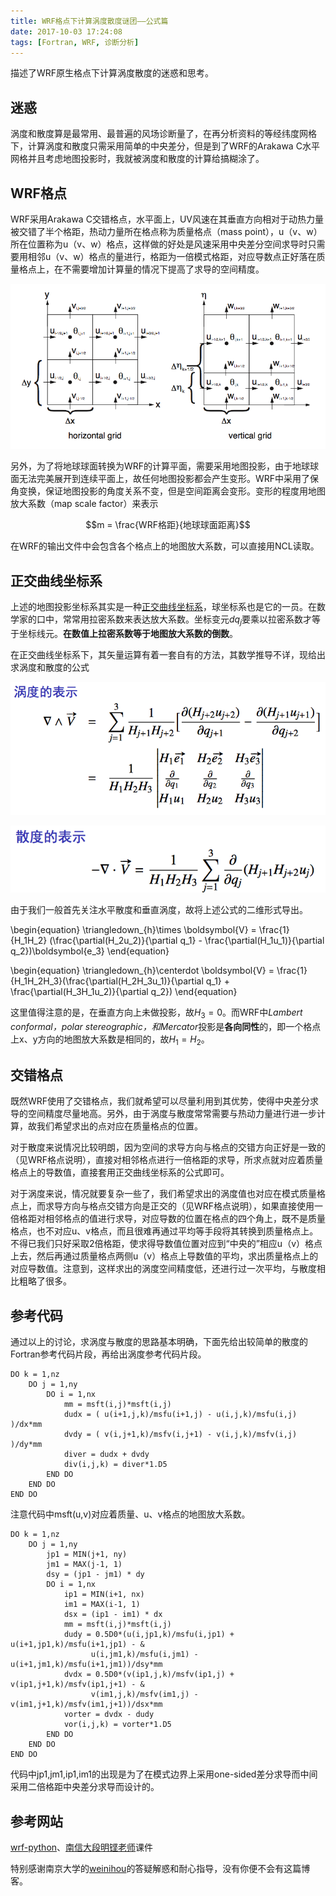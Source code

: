 ```yaml
---
title: WRF格点下计算涡度散度谜团——公式篇
date: 2017-10-03 17:24:08
tags: [Fortran, WRF, 诊断分析]
---
```

描述了WRF原生格点下计算涡度散度的迷惑和思考。

<!--more-->

## 迷惑

涡度和散度算是最常用、最普遍的风场诊断量了，在再分析资料的等经纬度网格下，计算涡度和散度只需采用简单的中央差分，但是到了WRF的Arakawa C水平网格并且考虑地图投影时，我就被涡度和散度的计算给搞糊涂了。

## WRF格点

WRF采用Arakawa C交错格点，水平面上，UV风速在其垂直方向相对于动热力量被交错了半个格距，热动力量所在格点称为质量格点（mass point），u（v、w）所在位置称为u（v、w）格点，这样做的好处是风速采用中央差分空间求导时只需要用相邻u（v、w）格点的量进行，格距为一倍模式格距，对应导数点正好落在质量格点上，在不需要增加计算量的情况下提高了求导的空间精度。

![C_Grid][]

另外，为了将地球球面转换为WRF的计算平面，需要采用地图投影，由于地球球面无法完美展开到连续平面上，故任何地图投影都会产生变形。WRF中采用了保角变换，保证地图投影的角度关系不变，但是空间距离会变形。变形的程度用地图放大系数（map scale factor）来表示

$$m = \frac{WRF格距}{地球球面距离}$$

在WRF的输出文件中会包含各个格点上的地图放大系数，可以直接用NCL读取。

## 正交曲线坐标系

上述的地图投影坐标系其实是一种[正交曲线坐标系][]，球坐标系也是它的一员。在数学家的口中，常常用拉密系数来表达放大系数。坐标变元$dq_j$要乘以拉密系数才等于坐标线元。**在数值上拉密系数等于地图放大系数的倒数**。

在正交曲线坐标系下，其矢量运算有着一套自有的方法，其数学推导不详，现给出求涡度和散度的公式

![vorticity][]

![divergence][]

由于我们一般首先关注水平散度和垂直涡度，故将上述公式的二维形式导出。

\begin{equation}
\triangledown_{h}\times \boldsymbol{V} = \frac{1}{H_1H_2}
(\frac{\partial(H_2u_2)}{\partial q_1} - 
\frac{\partial(H_1u_1)}{\partial q_2})\boldsymbol{e_3}
\end{equation}

\begin{equation}
\triangledown_{h}\centerdot \boldsymbol{V} = \frac{1}
{H_1H_2H_3}(\frac{\partial(H_2H_3u_1)}{\partial q_1} + 
\frac{\partial(H_3H_1u_2)}{\partial q_2})
\end{equation}

这里值得注意的是，在垂直方向上未做投影，故$H_3=0$。而WRF中*Lambert conformal，polar stereographic，和Mercator*投影是**各向同性**的，即一个格点上x、y方向的地图放大系数是相同的，故$H_1 = H_2$。

## 交错格点

既然WRF使用了交错格点，我们就希望可以尽量利用到其优势，使得中央差分求导的空间精度尽量地高。另外，由于涡度与散度常常需要与热动力量进行进一步计算，故我们希望求出的点对应在质量格点的位置。

对于散度来说情况比较明朗，因为空间的求导方向与格点的交错方向正好是一致的（见WRF格点说明），直接对相邻格点进行一倍格距的求导，所求点就对应着质量格点上的导数值，直接套用正交曲线坐标系的公式即可。

对于涡度来说，情况就要复杂一些了，我们希望求出的涡度值也对应在模式质量格点上，而求导方向与格点交错方向是正交的（见WRF格点说明），如果直接使用一倍格距对相邻格点的值进行求导，对应导数的位置在格点的四个角上，既不是质量格点，也不对应u、v格点，而且很难再通过平均等手段将其转换到质量格点上。不得已我们只好采取2倍格距，使求得导数值位置对应到“中央的”相应u（v）格点上去，然后再通过质量格点两侧u（v）格点上导数值的平均，求出质量格点上的对应导数值。注意到，这样求出的涡度空间精度低，还进行过一次平均，与散度相比粗略了很多。

## 参考代码

通过以上的讨论，求涡度与散度的思路基本明确，下面先给出较简单的散度的Fortran参考代码片段，再给出涡度参考代码片段。
```Fortran
DO k = 1,nz
    DO j = 1,ny
        DO i = 1,nx
            mm = msft(i,j)*msft(i,j)
            dudx = ( u(i+1,j,k)/msfu(i+1,j) - u(i,j,k)/msfu(i,j) )/dx*mm
            dvdy = ( v(i,j+1,k)/msfv(i,j+1) - v(i,j,k)/msfv(i,j) )/dy*mm
            diver = dudx + dvdy
            div(i,j,k) = diver*1.D5
        END DO
    END DO
END DO
```
注意代码中msft(u,v)对应着质量、u、v格点的地图放大系数。

```Fortran
DO k = 1,nz
    DO j = 1,ny
        jp1 = MIN(j+1, ny)
        jm1 = MAX(j-1, 1)
        dsy = (jp1 - jm1) * dy
        DO i = 1,nx
            ip1 = MIN(i+1, nx)
            im1 = MAX(i-1, 1)
            dsx = (ip1 - im1) * dx
            mm = msft(i,j)*msft(i,j)
            dudy = 0.5D0*(u(i,jp1,k)/msfu(i,jp1) + u(i+1,jp1,k)/msfu(i+1,jp1) - &
                  u(i,jm1,k)/msfu(i,jm1) - u(i+1,jm1,k)/msfu(i+1,jm1))/dsy*mm
            dvdx = 0.5D0*(v(ip1,j,k)/msfv(ip1,j) + v(ip1,j+1,k)/msfv(ip1,j+1) - &
                  v(im1,j,k)/msfv(im1,j) - v(im1,j+1,k)/msfv(im1,j+1))/dsx*mm
            vorter = dvdx - dudy
            vor(i,j,k) = vorter*1.D5
        END DO
    END DO
END DO
```
代码中jp1,jm1,ip1,im1的出现是为了在模式边界上采用one-sided差分求导而中间采用二倍格距中央差分求导而设计的。

## 参考网站

[wrf-python][]、[南信大段明铿老师][]课件

特别感谢南京大学的[weinihou][]的答疑解惑和耐心指导，没有你便不会有这篇博客。


[C_Grid]: /images/Arakawa_C.png
[vorticity]: /images/vorticity.png
[divergence]: /images/divergence.png
[正交曲线坐标系]: https://en.wikipedia.org/wiki/Curvilinear_coordinates
[wrf-python]: https://github.com/NCAR/wrf-python/blob/develop/fortran/wrf_pvo.f90
[weinihou]: https://github.com/weinihou
[南信大段明铿老师]: https://baike.baidu.com/item/%E6%AE%B5%E6%98%8E%E9%93%BF/16543016?fr=aladdin